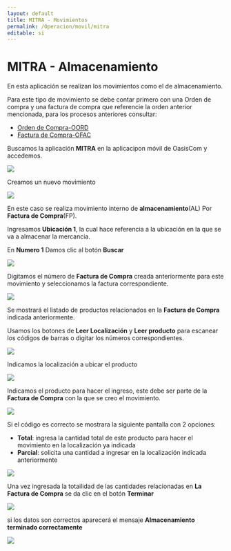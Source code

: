 ```yaml
---
layout: default
title: MITRA - Movimientos
permalink: /Operacion/movil/mitra
editable: si
---
```


# MITRA - Almacenamiento

En esta aplicación se realizan los movimientos como el de almacenamiento.

Para este tipo de movimiento se debe contar primero con una Orden de compra y una factura de compra que referencie la orden anterior mencionada, para los procesos anteriores consultar:


- [Orden de Compra-OORD](http://docs.oasiscom.com/Operacion/scm/compras/oorden/oord)
- [Factura de Compra-OFAC](http://docs.oasiscom.com/Operacion/scm/compras/ofactura/ofac)


Buscamos la aplicación **MITRA** en la aplicacipon móvil de OasisCom y accedemos. 

![](mitra1.png)

Creamos un nuevo movimiento

![](mitra2.png)

En este caso se realiza movimiento interno de **almacenamiento**(AL) Por **Factura de Compra**(FP).

Ingresamos **Ubicación 1**, la cual hace referencia a la ubicación en la que se va a almacenar la mercancia.

En **Numero 1** Damos clic al botón **Buscar**

![](mitra33.png)

Digitamos el número de **Factura de Compra** creada anteriormente para este
movimiento y seleccionamos la factura correspondiente.

![](mitra54.png)


Se mostrará el listado de productos relacionados en la **Factura de Compra** indicada  anteriormente.

Usamos los botones de **Leer Localización** y **Leer producto** para escanear los códigos de barras o digitar los números correspondientes.

![](mitra35.png)

Indicamos la localización a ubicar el producto

![](mitra36.png)

Indicamos el producto para hacer el ingreso, este debe ser parte de la **Factura de Compra** con la que se creo el movimiento.

![](mitra24.png)

Si el código es correcto se mostrara la siguiente pantalla con 2 opciones:

- **Total**: ingresa la cantidad total de este producto para hacer el movimiento en la localización ya indicada
- **Parcial**: solicita una cantidad a ingresar en la localización indicada anteriormente

![](mitra26.png)

Una vez ingresada la totailidad de las cantidades relacionadas en **La Factura de Compra** se da clic en el botón **Terminar**

![](mitra31.png)

si los datos son correctos aparecerá el mensaje **Almacenamiento terminado correctamente**

![](mitra32.png)


